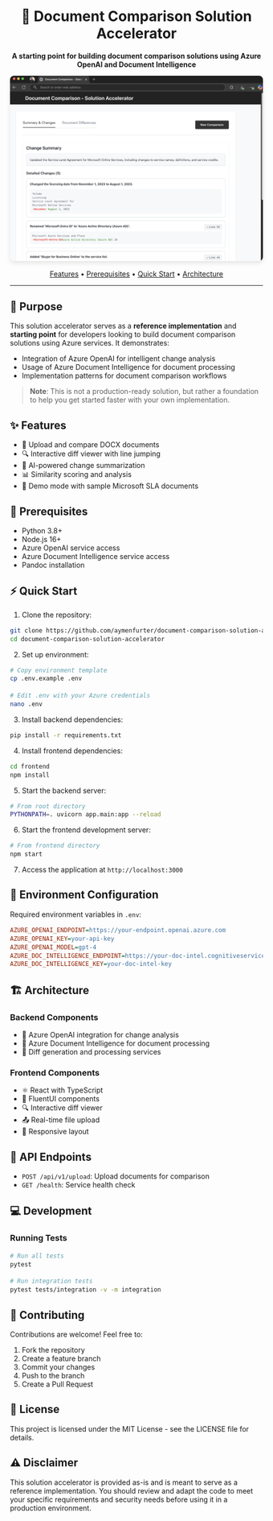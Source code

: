 <div align="center">
  <h1>🔄 Document Comparison Solution Accelerator</h1>
  <p><strong>A starting point for building document comparison solutions using Azure OpenAI and Document Intelligence</strong></p>
</div>

<div align="center">
  <img src="preview.png" alt="Document Comparison Preview" width="800" style="border-radius: 8px; box-shadow: 0 4px 8px rgba(0,0,0,0.1);">
</div>

<div align="center">
  <p>
    <a href="#features">Features</a> •
    <a href="#prerequisites">Prerequisites</a> •
    <a href="#quick-start">Quick Start</a> •
    <a href="#architecture">Architecture</a>
  </p>
</div>

---

## 🎯 Purpose

This solution accelerator serves as a **reference implementation** and **starting point** for developers looking to build document comparison solutions using Azure services. It demonstrates:

- Integration of Azure OpenAI for intelligent change analysis
- Usage of Azure Document Intelligence for document processing
- Implementation patterns for document comparison workflows

> **Note**: This is not a production-ready solution, but rather a foundation to help you get started faster with your own implementation.

## ✨ Features

- 📄 Upload and compare DOCX documents
- 🔍 Interactive diff viewer with line jumping
- 🤖 AI-powered change summarization
- 📊 Similarity scoring and analysis
- 🎯 Demo mode with sample Microsoft SLA documents

## 🚀 Prerequisites

- Python 3.8+
- Node.js 16+
- Azure OpenAI service access
- Azure Document Intelligence service access
- Pandoc installation

## ⚡ Quick Start

1. Clone the repository:
```bash
git clone https://github.com/aymenfurter/document-comparison-solution-accelerator.git
cd document-comparison-solution-accelerator
```

2. Set up environment:
```bash
# Copy environment template
cp .env.example .env

# Edit .env with your Azure credentials
nano .env
```

3. Install backend dependencies:
```bash
pip install -r requirements.txt
```

4. Install frontend dependencies:
```bash
cd frontend
npm install
```

5. Start the backend server:
```bash
# From root directory
PYTHONPATH=. uvicorn app.main:app --reload
```

6. Start the frontend development server:
```bash
# From frontend directory
npm start
```

7. Access the application at `http://localhost:3000`

## 🔧 Environment Configuration

Required environment variables in `.env`:

```ini
AZURE_OPENAI_ENDPOINT=https://your-endpoint.openai.azure.com
AZURE_OPENAI_KEY=your-api-key
AZURE_OPENAI_MODEL=gpt-4
AZURE_DOC_INTELLIGENCE_ENDPOINT=https://your-doc-intel.cognitiveservices.azure.com
AZURE_DOC_INTELLIGENCE_KEY=your-doc-intel-key
```

## 🏗️ Architecture

### Backend Components

- 🧠 Azure OpenAI integration for change analysis
- 📝 Azure Document Intelligence for document processing
- 🔄 Diff generation and processing services

### Frontend Components

- ⚛️ React with TypeScript
- 🎨 FluentUI components
- 🔍 Interactive diff viewer
- 📤 Real-time file upload
- 📱 Responsive layout

## 🔌 API Endpoints

- `POST /api/v1/upload`: Upload documents for comparison
- `GET /health`: Service health check

## 💻 Development

### Running Tests

```bash
# Run all tests
pytest

# Run integration tests
pytest tests/integration -v -m integration
```

## 🤝 Contributing

Contributions are welcome! Feel free to:

1. Fork the repository
2. Create a feature branch
3. Commit your changes
4. Push to the branch
5. Create a Pull Request

## 📝 License

This project is licensed under the MIT License - see the LICENSE file for details.

## ⚠️ Disclaimer

This solution accelerator is provided as-is and is meant to serve as a reference implementation. You should review and adapt the code to meet your specific requirements and security needs before using it in a production environment.